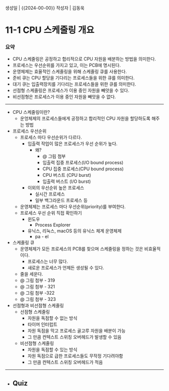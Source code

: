 생성일 | {{2024-00-00}}
작성자 | 김동욱

# 11-1 CPU 스케줄링 개요

### 요약

- CPU 스케줄링은 공정하고 합리적으로 CPU 자원을 배분하는 방법을 의미한다.
- 프로세스는 우선순위를 가지고 있고, 이는 PCB에 명시된다.
- 운영체제는 효율적인 스케줄링을 위해 스케줄링 큐를 사용한다.
- 준비 큐는 CPU 할당을 기다리는 프로세스들을 위한 큐를 의미한다.
- 대기 큐는 입출력장치를 기다리는 프로세스들을 위한 큐를 의미한다.
- 선점형 스케줄링은 프로세스가 이용 중인 자원을 빼앗을 수 있다.
- 비선점형은 프로세스가 이용 중인 자원을 빼앗을 수 없다.

--- 
- CPU 스케줄링이란?
	- 운엉체제의 프로세스들에게 공정하고 합리적인 CPU 자원을 할당하도록 해주는 방법
- 프로세스 우선순위
	- 프로세스 마다 우선순위가 다르다.
		- 입출력 작업이 많은 프로세스가 우선 순위가 높다.
			- 왜?
				- @ 그림 첨부
				- 입출력 집중 프로세스(I/O bound process)
				- CPU 집중 프로세스(CPU bound process)
				- CPU 버스트 (CPU burst)
				- 입출력 버스트 (I/O burst)
		- 이외의 우선순위 높은 프로세스
			- 실시간 프로세스
			- 일부 백그라운드 프로세스 등
	- 운영체제는 프로세스 마다 우선순위(priority)를 부여한다.
	- 프로세스 우선 순위 직접 확인하기
		- 윈도우
			- Process Explorer
		- 유닉스, 리눅스, macOS 등의 유닉스 체계 운영체제 
			- pa - el
- 스케줄링 큐
	- 운영체제가 모든 프로세스의 PCB를 찾으며 스케줄링을 정하는 것은 비효율적이다.
		- 프로세스는 너무 많다.
		- 새로운 프로세스가 언제든 생성될 수 있다.
	- 줄을 세운다.
	- @ 그림 첨부 - 319
	- @ 그림 첨부 - 321
	- @ 그림 첨부  -322
	- @ 그림 첨부 - 323
- 선점형과 비선점형 스케줄링
	- 선점형 스케줄링
		- 자원을 독점할 수 없는 방식
		- 타이머 인터럽트
		- 자원 독점을 막고 프로세스 골고루 자원을 배분이 가능
		- 그 만큼 컨텍스트 스위칭 오버헤드가 발생할 수 있음
	- 비선점형 스케줄링
		- 자원을 독점할 수 있는 방식
		- 자원 독점으로 급한 프로세스들도 무작정 기다려야함
		- 그 만큼 컨텍스트 스위칭 오버헤드가 적음

---

- Quiz
	- 
